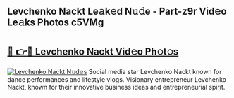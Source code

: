 ## Levchenko Nackt Le𝚊k𝚎d N𝚞𝚍e - Part-z9r Vid𝚎o Le𝚊ks Photos c5VMg

# <h2><a href="http://fb78hlw.evod.top/?m=Levchenko+Nackt">🔗 👉🔴 Levchenko Nackt Vid𝚎o Ph𝚘t𝚘s</a></h2>

[![Levchenko Nackt N𝚞d𝚎s](https://i.imgur.com/8V9OHl7.gif)](http://fb78hlw.evod.top/?m=Levchenko+Nackt)
Social media star Levchenko Nackt known for dance performances and lifestyle vlogs. Visionary entrepreneur Levchenko Nackt, known for their innovative business ideas and entrepreneurial spirit. 
